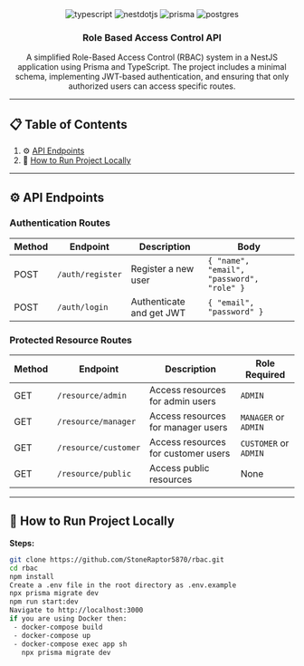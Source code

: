 <div align="center">
  <div>
    <img src="https://img.shields.io/badge/-Typescript-black?style=for-the-badge&logoColor=white&logo=typescript&color=3178C6" alt="typescript" />
    <img src="https://img.shields.io/badge/nestjs-E0234E?style=for-the-badge&logo=nestjs&logoColor=white" alt="nestdotjs" />
    <img src="https://img.shields.io/badge/Prisma-3982CE?style=for-the-badge&logo=Prisma&logoColor=white" alt="prisma" />
    <img src="https://img.shields.io/badge/postgresql-4169e1?style=for-the-badge&logo=postgresql&logoColor=white" alt="postgres" />
  </div>

  <h3 align="center">Role Based Access Control API</h3>

   <div align="center">
     A simplified Role-Based Access Control (RBAC) system in a NestJS application
     using Prisma and TypeScript. The project includes a minimal schema, implementing
     JWT-based authentication, and ensuring that only authorized users can access specific
     routes.
    </div>
</div>

---

## 📋 Table of Contents

1. ⚙️ [API Endpoints](#api-endpoints)
2. 🔋 [How to Run Project Locally](#how-to-run-project-locally)

---

## ⚙️ API Endpoints

### **Authentication Routes**
| Method | Endpoint          | Description              | Body                                      |
|--------|-------------------|--------------------------|-------------------------------------------|
| POST   | `/auth/register`  | Register a new user      | `{ "name", "email", "password", "role" }` |
| POST   | `/auth/login`     | Authenticate and get JWT | `{ "email", "password" }`                 |

### **Protected Resource Routes**
| Method | Endpoint             | Description                           | Role Required         |
|--------|----------------------|---------------------------------------|-----------------------|
| GET    | `/resource/admin`    | Access resources for admin users      | `ADMIN`               |
| GET    | `/resource/manager`  | Access resources for manager users    | `MANAGER` or `ADMIN`  |
| GET    | `/resource/customer` | Access resources for customer users   | `CUSTOMER` or `ADMIN` |
| GET    | `/resource/public`   | Access public resources               | None                  |

---

## 🔋 How to Run Project Locally

**Steps:**
   ```bash
   git clone https://github.com/StoneRaptor5870/rbac.git
   cd rbac
   npm install
   Create a .env file in the root directory as .env.example
   npx prisma migrate dev
   npm run start:dev
   Navigate to http://localhost:3000
   if you are using Docker then:
    - docker-compose build
    - docker-compose up
    - docker-compose exec app sh
      npx prisma migrate dev

